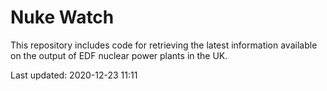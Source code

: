# Nuke Watch

This repository includes code for retrieving the latest information available on the output of EDF nuclear power plants in the UK.

Last updated: 2020-12-23 11:11